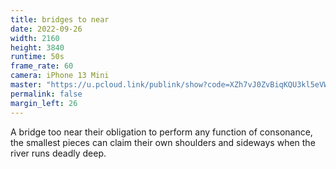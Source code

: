 ```yaml
---
title: bridges to near
date: 2022-09-26
width: 2160
height: 3840
runtime: 50s
frame_rate: 60
camera: iPhone 13 Mini
master: "https://u.pcloud.link/publink/show?code=XZh7vJ0ZvBiqKQU3kl5eVW37FlCinRXc6JHk"
permalink: false
margin_left: 26
---
```

A bridge too near their obligation to perform any function of consonance, the smallest pieces can claim their own shoulders and sideways when the river runs deadly deep.
